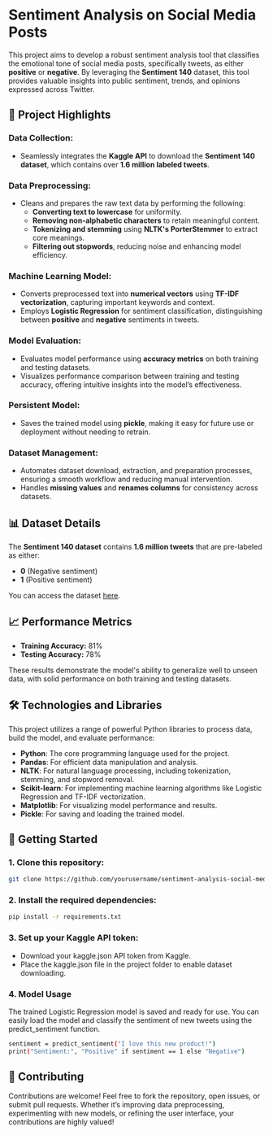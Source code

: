 # Sentiment Analysis on Social Media Posts
This project aims to develop a robust sentiment analysis tool that classifies the emotional tone of social media posts, specifically tweets, as either **positive** or **negative**. By leveraging the **Sentiment 140** dataset, this tool provides valuable insights into public sentiment, trends, and opinions expressed across Twitter.

## 🚀 Project Highlights

### **Data Collection:**
- Seamlessly integrates the **Kaggle API** to download the **Sentiment 140 dataset**, which contains over **1.6 million labeled tweets**.
  
### **Data Preprocessing:**
- Cleans and prepares the raw text data by performing the following:
  - **Converting text to lowercase** for uniformity.
  - **Removing non-alphabetic characters** to retain meaningful content.
  - **Tokenizing and stemming** using **NLTK's PorterStemmer** to extract core meanings.
  - **Filtering out stopwords**, reducing noise and enhancing model efficiency.

### **Machine Learning Model:**
- Converts preprocessed text into **numerical vectors** using **TF-IDF vectorization**, capturing important keywords and context.
- Employs **Logistic Regression** for sentiment classification, distinguishing between **positive** and **negative** sentiments in tweets.

### **Model Evaluation:**
- Evaluates model performance using **accuracy metrics** on both training and testing datasets.
- Visualizes performance comparison between training and testing accuracy, offering intuitive insights into the model’s effectiveness.

### **Persistent Model:**
- Saves the trained model using **pickle**, making it easy for future use or deployment without needing to retrain.

### **Dataset Management:**
- Automates dataset download, extraction, and preparation processes, ensuring a smooth workflow and reducing manual intervention.
- Handles **missing values** and **renames columns** for consistency across datasets.

## 📊 Dataset Details

The **Sentiment 140 dataset** contains **1.6 million tweets** that are pre-labeled as either:

- **0** (Negative sentiment)
- **1** (Positive sentiment)

You can access the dataset [here](https://www.kaggle.com/datasets/kazanova/sentiment140).

## 📈 Performance Metrics

- **Training Accuracy:** 81%
- **Testing Accuracy:** 78%

These results demonstrate the model's ability to generalize well to unseen data, with solid performance on both training and testing datasets.

## 🛠️ Technologies and Libraries

This project utilizes a range of powerful Python libraries to process data, build the model, and evaluate performance:

- **Python**: The core programming language used for the project.
- **Pandas**: For efficient data manipulation and analysis.
- **NLTK**: For natural language processing, including tokenization, stemming, and stopword removal.
- **Scikit-learn**: For implementing machine learning algorithms like Logistic Regression and TF-IDF vectorization.
- **Matplotlib**: For visualizing model performance and results.
- **Pickle**: For saving and loading the trained model.

## 📝 Getting Started

### 1. Clone this repository:

```bash
git clone https://github.com/yourusername/sentiment-analysis-social-media.git
```
### 2. Install the required dependencies:

```bash
pip install -r requirements.txt
```
### 3. Set up your Kaggle API token:
- Download your kaggle.json API token from Kaggle.
- Place the kaggle.json file in the project folder to enable dataset downloading.

### 4. Model Usage  
The trained Logistic Regression model is saved and ready for use. You can easily load the model and classify the sentiment of new tweets using the predict_sentiment function.
```bash
sentiment = predict_sentiment("I love this new product!")
print("Sentiment:", "Positive" if sentiment == 1 else "Negative")
```

## 💼 Contributing
Contributions are welcome! Feel free to fork the repository, open issues, or submit pull requests. Whether it’s improving data preprocessing, experimenting with new models, or refining the user interface, your contributions are highly valued!
